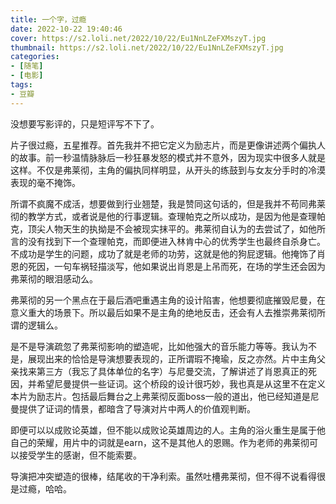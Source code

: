 ```yaml
---
title: 一个字，过瘾
date: 2022-10-22 19:40:46
cover: https://s2.loli.net/2022/10/22/Eu1NnLZeFXMszyT.jpg
thumbnail: https://s2.loli.net/2022/10/22/Eu1NnLZeFXMszyT.jpg
categories:
- [随笔]
- [电影]
tags:
- 豆瓣
---
```

没想要写影评的，只是短评写不下了。

片子很过瘾，五星推荐。首先我并不把它定义为励志片，而是更像讲述两个偏执人的故事。前一秒温情脉脉后一秒狂暴发怒的模式并不意外，因为现实中很多人就是这样。不仅是弗莱彻，主角的偏执同样明显，从开头的练鼓到与女友分手时的冷漠表现的毫不掩饰。

<!--more-->

所谓不疯魔不成活，想要做到行业翘楚，我是赞同这句话的，但是我并不苟同弗莱彻的教学方式，或者说是他的行事逻辑。查理帕克之所以成功，是因为他是查理帕克，顶尖人物天生的执拗是不会被现实抹平的。弗莱彻自认为的去尝试了，如他所言的没有找到下一个查理帕克，而即便进入林肯中心的优秀学生也最终自杀身亡。不成功是学生的问题，成功了就是老师的功劳，这就是他的狗屁逻辑。他掩饰了肖恩的死因，一句车祸轻描淡写，他如果说出肖恩是上吊而死，在场的学生还会因为弗莱彻的眼泪感动么。

弗莱彻的另一个黑点在于最后酒吧重遇主角的设计陷害，他想要彻底摧毁尼曼，在意义重大的场景下。所以最后如果不是主角的绝地反击，还会有人去推崇弗莱彻所谓的逻辑么。

是不是导演疏忽了弗莱彻影响的塑造呢，比如他强大的音乐能力等等。我认为不是，展现出来的恰恰是导演想要表现的，正所谓瑕不掩瑜，反之亦然。片中主角父亲找来第三方（我忘了具体单位的名字）与尼曼交流，了解讲述了肖恩真正的死因，并希望尼曼提供一些证词。这个桥段的设计很巧妙，我也真是从这里不在定义本片为励志片。包括最后舞台之上弗莱彻反面boss一般的道出，他已经知道是尼曼提供了证词的情景，都暗含了导演对片中两人的价值观判断。

即便可以以成败论英雄，但不能以成败论英雄周边的人。主角的浴火重生是属于他自己的荣耀，用片中的词就是earn，这不是其他人的恩赐。作为老师的弗莱彻可以接受学生的感谢，但不能索要。

导演把冲突塑造的很棒，结尾收的干净利索。虽然吐槽弗莱彻，但不得不说看得很是过瘾，哈哈。